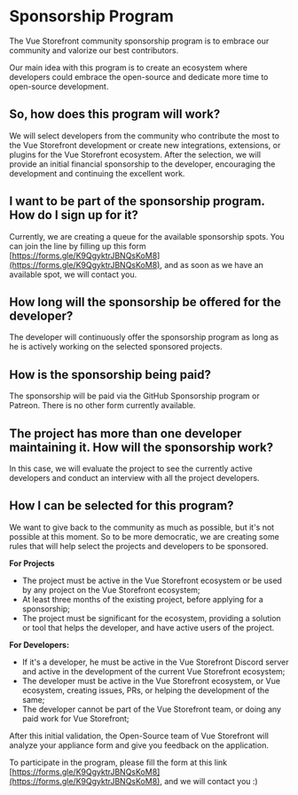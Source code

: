 # Sponsorship Program

The Vue Storefront community sponsorship program is to embrace our community and valorize our best contributors.

Our main idea with this program is to create an ecosystem where developers could embrace the open-source and dedicate more time to open-source development.

## So, how does this program will work?

We will select developers from the community who contribute the most to the Vue Storefront development or create new integrations, extensions, or plugins for the Vue Storefront ecosystem. After the selection, we will provide an initial financial sponsorship to the developer, encouraging the development and continuing the excellent work.

## I want to be part of the sponsorship program. How do I sign up for it?

Currently, we are creating a queue for the available sponsorship spots. You can join the line by filling up this form [https://forms.gle/K9QgyktrJBNQsKoM8](https://forms.gle/K9QgyktrJBNQsKoM8), and as soon as we have an available spot, we will contact you.

## How long will the sponsorship be offered for the developer?

The developer will continuously offer the sponsorship program as long as he is actively working on the selected sponsored projects.

## How is the sponsorship being paid?

The sponsorship will be paid via the GitHub Sponsorship program or Patreon. There is no other form currently available.

## The project has more than one developer maintaining it. How will the sponsorship work?

In this case, we will evaluate the project to see the currently active developers and conduct an interview with all the project developers.

## How I can be selected for this program?

We want to give back to the community as much as possible, but it's not possible at this moment. So to be more democratic, we are creating some rules that will help select the projects and developers to be sponsored.

**For Projects**

- The project must be active in the Vue Storefront ecosystem or be used by any project on the Vue Storefront ecosystem;
- At least three months of the existing project, before applying for a sponsorship;
- The project must be significant for the ecosystem, providing a solution or tool that helps the developer, and have active users of the project.

**For Developers:**

- If it's a developer, he must be active in the Vue Storefront Discord server and active in the development of the current Vue Storefront ecosystem;
- The developer must be active in the Vue Storefront ecosystem, or Vue ecosystem, creating issues, PRs, or helping the development of the same;
- The developer cannot be part of the Vue Storefront team, or doing any paid work for Vue Storefront;

After this initial validation, the Open-Source team of Vue Storefront will analyze your appliance form and give you feedback on the application.

To participate in the program, please fill the form at this link [https://forms.gle/K9QgyktrJBNQsKoM8](https://forms.gle/K9QgyktrJBNQsKoM8), and we will contact you :)
